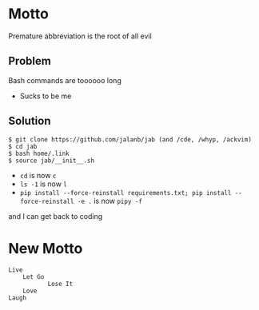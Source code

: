 # Motto

Premature abbreviation is the root of all evil

## Problem

Bash commands are toooooo long

* Sucks to be me

## Solution

```shell
$ git clone https://github.com/jalanb/jab (and /cde, /whyp, /ackvim)
$ cd jab
$ bash home/.link
$ source jab/__init__.sh
```

* `cd` is now `c`
* `ls -1` is now `l`
* `pip install --force-reinstall requirements.txt; pip install --force-reinstall -e .` is now `pipy -f` 

and I can get back to coding 

# New Motto
```
Live
    Let Go
           Lose It 
    Love
Laugh
```
